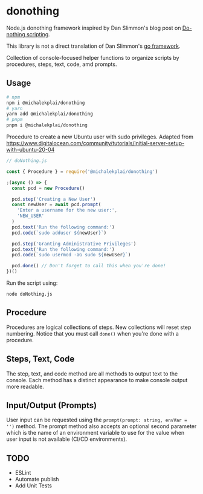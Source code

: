 # donothing

Node.js donothing framework inspired by Dan Slimmon's blog post on [Do-nothing scripting](https://blog.danslimmon.com/2019/07/15/do-nothing-scripting-the-key-to-gradual-automation/).

This library is not a direct translation of Dan Slimmon's [go framework](https://github.com/danslimmon/donothing).

Collection of console-focused helper functions to organize scripts by procedures, steps, text, code, amd prompts.

## Usage

```bash
# npm
npm i @michalekplai/donothing
# yarn
yarn add @michalekplai/donothing
# pnpm
pnpm i @michalekplai/donothing
```

Procedure to create a new Ubuntu user with sudo privileges. Adapted from https://www.digitalocean.com/community/tutorials/initial-server-setup-with-ubuntu-20-04

```js
// doNothing.js

const { Procedure } = require('@michalekplai/donothing')

;(async () => {
  const pcd = new Procedure()

  pcd.step('Creating a New User')
  const newUser = await pcd.prompt(
    'Enter a username for the new user:',
    'NEW_USER'
  )
  pcd.text('Run the following command:')
  pcd.code(`sudo adduser ${newUser}`)

  pcd.step('Granting Administrative Privileges')
  pcd.text('Run the following command:')
  pcd.code(`sudo usermod -aG sudo ${newUser}`)

  pcd.done() // Don't forget to call this when you're done!
})()
```

Run the script using:

```
node doNothing.js
```

## Procedure

Procedures are logical collections of steps. New collections will reset step numbering. Notice that you must call `done()` when you're done with a procedure.

## Steps, Text, Code

The step, text, and code method are all methods to output text to the console. Each method has a distinct appearance to make console output more readable.

## Input/Output (Prompts)

User input can be requested using the `prompt(prompt: string, envVar = '')` method. The prompt method also accepts an optional second parameter which is the name of an environment variable to use for the value when user input is not available (CI/CD environments).

## TODO

- ESLint
- Automate publish
- Add Unit Tests
